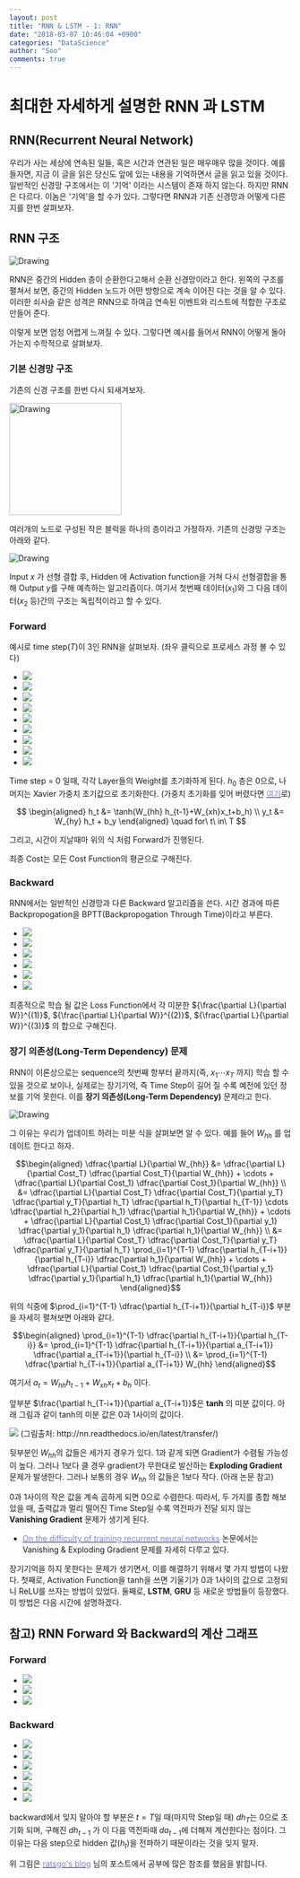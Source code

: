 ```yaml
---
layout: post
title: "RNN & LSTM - 1: RNN"
date: "2018-03-07 10:46:04 +0900"
categories: "DataScience"
author: "Soo"
comments: true
---
```

# 최대한 자세하게 설명한 RNN 과 LSTM

## RNN(Recurrent Neural Network)
우리가 사는 세상에 연속된 일들, 혹은 시간과 연관된 일은 매우매우 많을 것이다. 예를 들자면, 지금 이 글을 읽은 당신도 앞에 있는 내용을 기억하면서 글을 읽고 있을 것이다. 일반적인 신경망 구조에서는 이 '기억' 이라는 시스템이 존재 하지 않는다. 하지만 RNN은 다르다. 이놈은 '기억'을 할 수가 있다. 그렇다면 RNN과 기존 신경망과 어떻게 다른지를 한번 살펴보자.

## RNN 구조
<img src="/assets/ML/rnn/rnn.png" alt="Drawing" style="width=500px"/>

RNN은 중간의 Hidden 층이 순환한다고해서 순환 신경망이라고 한다. 왼쪽의 구조를 펼쳐서 보면, 중간의 Hidden 노드가 어떤 방향으로 계속 이어진 다는 것을 알 수 있다. 이러한 쇠사슬 같은 성격은 RNN으로 하여금 연속된 이벤트와 리스트에 적합한 구조로 만들어 준다.

이렇게 보면 엄청 어렵게 느껴질 수 있다. 그렇다면 예시를 들어서 RNN이 어떻게 돌아가는지 수학적으로 살펴보자.

### 기본 신경망 구조

기존의 신경 구조를 한번 다시 되새겨보자.

<img src="/assets/ML/rnn/stick.png" alt="Drawing" height="200" width="200"/>

여러개의 노드로 구성된 작은 블럭을 하나의 층이라고 가정하자. 기존의 신경망 구조는 아래와 같다.

<img src="/assets/ML/rnn/basic_nn_mnist.png" alt="Drawing"/>

Input $x$ 가 선형 결합 후, Hidden 에 Activation function을 거쳐 다시 선형결합을 통해 Output $y$를 구해 예측하는 알고리즘이다. 여기서 첫번째 데이터($x_1$)와 그 다음 데이터($x_2$ 등)간의 구조는 독립적이라고 할 수 있다.

### Forward
예시로 time step($T$)이 3인 RNN을 살펴보자. (좌우 클릭으로 프로세스 과정 볼 수 있다)

  <ul id="light-slider1">
    <li><img src="/assets/ML/rnn/rnn_0.png"></li>
    <li><img src="/assets/ML/rnn/rnn_1.png"></li>
    <li><img src="/assets/ML/rnn/rnn_2.png"></li>
    <li><img src="/assets/ML/rnn/rnn_3.png"></li>
    <li><img src="/assets/ML/rnn/rnn_4.png"></li>
    <li><img src="/assets/ML/rnn/rnn_5.png"></li>
    <li><img src="/assets/ML/rnn/rnn_6.png"></li>
    <li><img src="/assets/ML/rnn/rnn_7.png"></li>
    <li><img src="/assets/ML/rnn/rnn_8.png"></li>
  </ul>

Time step = 0 일때, 각각 Layer들의 Weight를 초기화하게 된다. $h_0$ 층은 0으로, 나머지는 Xavier 가중치 초기값으로 초기화한다.
(가중치 초기화를 잊어 버렸다면 [<span style="color: #7d7ee8">여기</span>](https://simonjisu.github.io/datascience/2018/01/24/numpywithnn_6.html)로)

$$
\begin{aligned}
h_t &= \tanh(W_{hh} h_{t-1}+W_{xh}x_t+b_h) \\
y_t &= W_{hy} h_t + b_y
\end{aligned}
\quad for\ t\ in\ T
$$

그리고, 시간이 지날때마 위의 식 처럼 Forward가 진행된다.

최종 Cost는 모든 Cost Function의 평균으로 구해진다.

### Backward
RNN에서는 일반적인 신경망과 다른 Backward 알고리즘을 쓴다. 시간 경과에 따른 Backpropogation을 BPTT(Backpropogation Through Time)이라고 부른다.

  <ul id="light-slider2">
    <li><img src="/assets/ML/rnn/rnn_back0.png"></li>
    <li><img src="/assets/ML/rnn/rnn_back1.png"></li>
    <li><img src="/assets/ML/rnn/rnn_back2.png"></li>
    <li><img src="/assets/ML/rnn/rnn_back3.png"></li>
    <li><img src="/assets/ML/rnn/rnn_back4.png"></li>
    <li><img src="/assets/ML/rnn/rnn_back5.png"></li>
  </ul>

최종적으로 학습 될 값은 Loss Function에서 각 미분한 ${\frac{\partial L}{\partial W}}^{(1)}$, ${\frac{\partial L}{\partial W}}^{(2)}$, ${\frac{\partial L}{\partial W}}^{(3)}$ 의 합으로 구해진다.

### 장기 의존성(Long-Term Dependency) 문제
RNN이 이론상으로는 sequence의 첫번째 항부터 끝까지(즉, $x_1 \cdots x_T$ 까지) 학습 할 수 있을 것으로 보이나, 실제로는 장기기억, 즉 Time Step이 길어 질 수록 예전에 있던 정보를 기억 못한다. 이를 **장기 의존성(Long-Term Dependency)** 문제라고 한다.

<img src="/assets/ML/rnn/rnn_bad.png" alt="Drawing"/>

그 이유는 우리가 업데이트 하려는 미분 식을 살펴보면 알 수 있다. 예를 들어 $W_{hh}$ 를 업데이트 한다고 하자.

$$\begin{aligned}
\dfrac{\partial L}{\partial W_{hh}}  
&= \dfrac{\partial L}{\partial Cost_T} \dfrac{\partial Cost_T}{\partial W_{hh}} + \cdots +
\dfrac{\partial L}{\partial Cost_1} \dfrac{\partial Cost_1}{\partial W_{hh}} \\
&= \dfrac{\partial L}{\partial Cost_T} \dfrac{\partial Cost_T}{\partial y_T} \dfrac{\partial y_T}{\partial h_T} \dfrac{\partial h_T}{\partial h_{T-1}}  \cdots \dfrac{\partial h_2}{\partial h_1} \dfrac{\partial h_1}{\partial W_{hh}} +
\cdots + \dfrac{\partial L}{\partial Cost_1} \dfrac{\partial Cost_1}{\partial y_1} \dfrac{\partial y_1}{\partial h_1} \dfrac{\partial h_1}{\partial W_{hh}} \\
&= \dfrac{\partial L}{\partial Cost_T} \dfrac{\partial Cost_T}{\partial y_T} \dfrac{\partial y_T}{\partial h_T} \prod_{i=1}^{T-1} \dfrac{\partial h_{T-i+1}}{\partial h_{T-i}} \dfrac{\partial h_1}{\partial W_{hh}} + \cdots + \dfrac{\partial L}{\partial Cost_1} \dfrac{\partial Cost_1}{\partial y_1} \dfrac{\partial y_1}{\partial h_1} \dfrac{\partial h_1}{\partial W_{hh}}
\end{aligned}$$

위의 식중에 $\prod_{i=1}^{T-1} \dfrac{\partial h_{T-i+1}}{\partial h_{T-i}}$ 부분을 자세히 펼쳐보면 아래와 같다.

$$\begin{aligned}
\prod_{i=1}^{T-1} \dfrac{\partial h_{T-i+1}}{\partial h_{T-i}}
&= \prod_{i=1}^{T-1} \dfrac{\partial h_{T-i+1}}{\partial a_{T-i+1}} \dfrac{\partial a_{T-i+1}}{\partial h_{T-i}} \\
&= \prod_{i=1}^{T-1} \dfrac{\partial h_{T-i+1}}{\partial a_{T-i+1}} W_{hh}
\end{aligned}$$

여기서 $a_t=W_{hh}h_{t-1} + W_{xh}x_t + b_h$ 이다.

앞부분 $\frac{\partial h_{T-i+1}}{\partial a_{T-i+1}}$은 **tanh** 의 미분 값이다. 아래 그림과 같이 tanh의 미분 값은 0과 1사이의 값이다.

<img src="/assets/ML/rnn/tanh.png" style="width=500px">
(그림출처: http://nn.readthedocs.io/en/latest/transfer/)

뒷부분인 $W_{hh}$의 값들은 세가지 경우가 있다. 1과 같게 되면 Gradient가 수렴될 가능성이 높다. 그러나 1보다 클 경우 gradient가 무한대로 발산하는 **Exploding Gradient** 문제가 발생한다. 그러나 보통의 경우 $W_{hh}$ 의 값들은 1보다 작다. (아래 논문 참고)

0과 1사이의 작은 값을 계속 곱하게 되면 0으로 수렴한다. 따라서, 두 가지를 종합 해보았을 때, 출력값과 멀리 떨어진 Time Step일 수록 역전파가 전달 되지 않는 **Vanishing Gradient** 문제가 생기게 된다.

* [<span style="color: #7d7ee8">On the difficulty of training recurrent neural networks</span>](http://proceedings.mlr.press/v28/pascanu13.pdf) 논문에서는 Vanishing & Exploding Gradient 문제를 자세히 다루고 있다.

장기기억을 하지 못한다는 문제가 생기면서, 이를 해결하기 위해서 몇 가지 방법이 나왔다. 첫째로, Activation Function을 tanh을 쓰면 기울기가 0과 1사이의 값으로 고정되니 ReLU를 쓰자는 방법이 있었다. 둘째로, **LSTM**, **GRU** 등 새로운 방법들이 등장했다. 이 방법은 다음 시간에 설명하겠다.

## 참고) RNN Forward 와 Backward의 계산 그래프

### Forward

<ul id="light-slider3">
  <li><img src="/assets/ML/rnn/graph_forward0.png"></li>
  <li><img src="/assets/ML/rnn/graph_forward1.png"></li>
  <li><img src="/assets/ML/rnn/graph_forward2.png"></li>
</ul>

### Backward

<ul id="light-slider3">
  <li><img src="/assets/ML/rnn/graph_backward0.png"></li>
  <li><img src="/assets/ML/rnn/graph_backward1.png"></li>
  <li><img src="/assets/ML/rnn/graph_backward2.png"></li>
  <li><img src="/assets/ML/rnn/graph_backward3.png"></li>
  <li><img src="/assets/ML/rnn/graph_backward4.png"></li>
  <li><img src="/assets/ML/rnn/graph_backward5.png"></li>
</ul>

backward에서 잊지 말아야 할 부분은 $t=T$일 때(마지막 Step일 때) $d h_T$는 0으로 초기화 되며, 구해진 $dh_{t-1}$ 가 이 다음 역전파때 $d a_{t-1}$에 더해져 계산한다는 점이다. 그 이유는 다음 step으로 hidden 값($h_t$)을 전파하기 때문이라는 것을 잊지 말자.

위 그림은 [<span style="color: #7d7ee8">ratsgo's blog</span>](https://ratsgo.github.io/natural%20language%20processing/2017/03/09/rnnlstm/) 님의 포스트에서 공부에 많은 참조를 했음을 밝힙니다.
